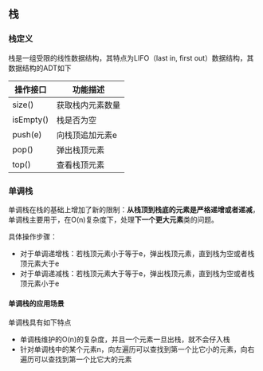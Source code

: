 ## 栈

### 栈定义

栈是一组受限的线性数据结构，其特点为LIFO（last in, first out）数据结构，其数据结构的ADT如下

| 操作接口  | 功能描述  |
|---|---|
| size()  | 获取栈内元素数量  |
| isEmpty()  | 栈是否为空  |
| push(e)  | 向栈顶追加元素e  |
| pop()  | 弹出栈顶元素  |
| top()  | 查看栈顶元素  |

### 单调栈

单调栈在栈的基础上增加了新的限制：**从栈顶到栈底的元素是严格递增或者递减**，单调栈主要用于，在O(n)复杂度下，处理**下一个更大元素**类的问题。


具体操作步骤：
- 对于单调递增栈：若栈顶元素小于等于e，弹出栈顶元素，直到栈为空或者栈顶元素大于e
- 对于单调递减栈：若栈顶元素大于等于e，弹出栈顶元素，直到栈为空或者栈顶元素小于e


#### 单调栈的应用场景
单调栈具有如下特点
- 单调栈维护的O(n)的复杂度，并且一个元素一旦出栈，就不会仔入栈
- 针对单调栈中的某个元素n，向左遍历可以查找到第一个比它小的元素，向右遍历可以查找到第一个比它大的元素
